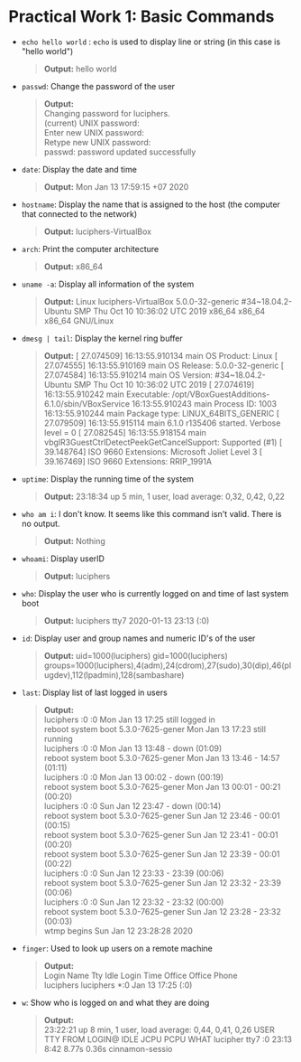 # Practical Work 1: Basic Commands
- `echo hello world` : `echo` is used to display line or string (in this case is "hello world")
    > **Output:** hello world

- `passwd`: Change the password of the user
    > **Output:**  
        Changing password for luciphers.  
        (current) UNIX password:  
        Enter new UNIX password:  
        Retype new UNIX password:  
        passwd: password updated successfully

- `date`: Display the date and time
    > **Output:** Mon Jan 13 17:59:15 +07 2020

- `hostname`: Display the name that is assigned to the host (the computer that connected to the network)
    > **Output:** luciphers-VirtualBox

- `arch`: Print the computer architecture
    > **Output:** x86_64

- `uname -a`: Display all information of the system
    > **Output:** Linux luciphers-VirtualBox 5.0.0-32-generic #34~18.04.2-Ubuntu SMP Thu Oct 10 10:36:02 UTC 2019 x86_64 x86_64 x86_64 GNU/Linux

- `dmesg | tail`: Display the kernel ring buffer

    > **Output:**
    [   27.074509] 16:13:55.910134 main     OS Product: Linux
[   27.074555] 16:13:55.910169 main     OS Release: 5.0.0-32-generic
[   27.074584] 16:13:55.910214 main     OS Version: #34~18.04.2-Ubuntu SMP Thu Oct 10 10:36:02 UTC 2019
[   27.074619] 16:13:55.910242 main     Executable: /opt/VBoxGuestAdditions-6.1.0/sbin/VBoxService
               16:13:55.910243 main     Process ID: 1003
               16:13:55.910244 main     Package type: LINUX_64BITS_GENERIC
[   27.079509] 16:13:55.915114 main     6.1.0 r135406 started. Verbose level = 0
[   27.082545] 16:13:55.918154 main     vbglR3GuestCtrlDetectPeekGetCancelSupport: Supported (#1)
[   39.148764] ISO 9660 Extensions: Microsoft Joliet Level 3
[   39.167469] ISO 9660 Extensions: RRIP_1991A


- `uptime`: Display the running time of the system
    > **Output:** 23:18:34 up 5 min,  1 user,  load average: 0,32, 0,42, 0,22

- `who am i`: I don't know. It seems like this command isn't valid. There is no output.
    > **Output:** Nothing

- `whoami`: Display userID
    > **Output:** luciphers

- `who`: Display the user who is currently logged on and time of last system boot
    > **Output:** luciphers tty7         2020-01-13 23:13 (:0)

- `id`: Display user and group names and numeric ID's of the user
    > **Output:** uid=1000(luciphers) gid=1000(luciphers) groups=1000(luciphers),4(adm),24(cdrom),27(sudo),30(dip),46(plugdev),112(lpadmin),128(sambashare)

- `last`: Display list of last logged in users
    > **Output:**  
    luciphers :0           :0               Mon Jan 13 17:25   still logged in  
    reboot   system boot  5.3.0-7625-gener Mon Jan 13 17:23   still running  
    luciphers :0           :0               Mon Jan 13 13:48 - down   (01:09)  
    reboot   system boot  5.3.0-7625-gener Mon Jan 13 13:46 - 14:57  (01:11)  
    luciphers :0           :0               Mon Jan 13 00:02 - down   (00:19)  
    reboot   system boot  5.3.0-7625-gener Mon Jan 13 00:01 - 00:21  (00:20)  
    luciphers :0           :0               Sun Jan 12 23:47 - down   (00:14)  
    reboot   system boot  5.3.0-7625-gener Sun Jan 12 23:46 - 00:01  (00:15)  
    reboot   system boot  5.3.0-7625-gener Sun Jan 12 23:41 - 00:01  (00:20)  
    reboot   system boot  5.3.0-7625-gener Sun Jan 12 23:39 - 00:01  (00:22)  
    luciphers :0           :0               Sun Jan 12 23:33 - 23:39  (00:06)  
    reboot   system boot  5.3.0-7625-gener Sun Jan 12 23:32 - 23:39  (00:06)  
    luciphers :0           :0               Sun Jan 12 23:32 - 23:32  (00:00)  
    reboot   system boot  5.3.0-7625-gener Sun Jan 12 23:28 - 23:32  (00:03)  
    wtmp begins Sun Jan 12 23:28:28 2020

- `finger`: Used to look up users on a remote machine
    > **Output:**  
    Login      Name        Tty      Idle  Login Time   Office     Office Phone  
    luciphers  luciphers  *:0             Jan 13 17:25 (:0)  

- `w`: Show who is logged on and what they are doing
    > **Output:**  
    23:22:21 up 8 min,  1 user,  load average: 0,44, 0,41, 0,26
USER     TTY      FROM             LOGIN@   IDLE   JCPU   PCPU WHAT
lucipher tty7     :0               23:13    8:42   8.77s  0.36s cinnamon-sessio


